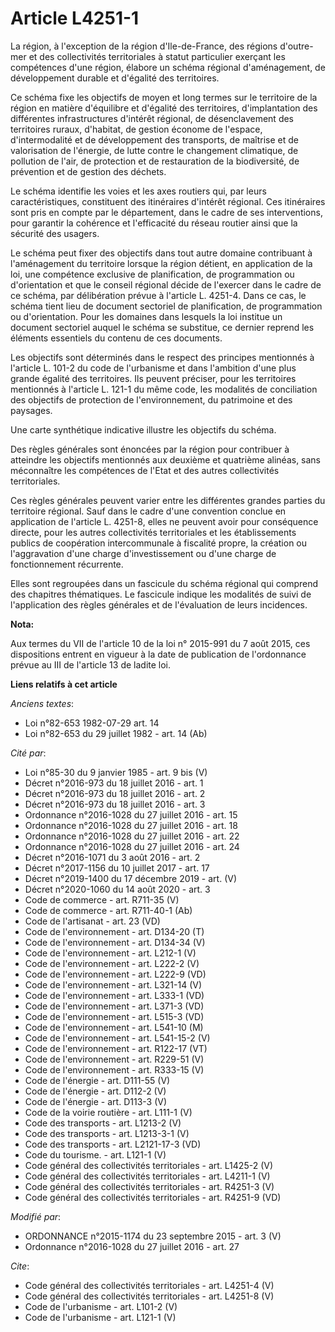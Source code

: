 # Article L4251-1

La région, à l'exception de la région d'Ile-de-France, des régions d'outre-mer et des collectivités territoriales à statut
particulier exerçant les compétences d'une région, élabore un schéma régional d'aménagement, de développement durable et
d'égalité des territoires. 

Ce schéma fixe les objectifs de moyen et long termes sur le territoire de la région en matière d'équilibre et d'égalité des
territoires, d'implantation des différentes infrastructures d'intérêt régional, de désenclavement des territoires ruraux,
d'habitat, de gestion économe de l'espace, d'intermodalité et de développement des transports, de maîtrise et de valorisation
de l'énergie, de lutte contre le changement climatique, de pollution de l'air, de protection et de restauration de la
biodiversité, de prévention et de gestion des déchets. 

Le schéma identifie les voies et les axes routiers qui, par leurs caractéristiques, constituent des itinéraires d'intérêt
régional. Ces itinéraires sont pris en compte par le département, dans le cadre de ses interventions, pour garantir la
cohérence et l'efficacité du réseau routier ainsi que la sécurité des usagers. 

Le schéma peut fixer des objectifs dans tout autre domaine contribuant à l'aménagement du territoire lorsque la région
détient, en application de la loi, une compétence exclusive de planification, de programmation ou d'orientation et que le
conseil régional décide de l'exercer dans le cadre de ce schéma, par délibération prévue à l'article L. 4251-4. Dans ce cas,
le schéma tient lieu de document sectoriel de planification, de programmation ou d'orientation. Pour les domaines dans
lesquels la loi institue un document sectoriel auquel le schéma se substitue, ce dernier reprend les éléments essentiels du
contenu de ces documents. 

Les objectifs sont déterminés dans le respect des principes mentionnés à l'article L. 101-2 du code de l'urbanisme et dans
l'ambition d'une plus grande égalité des territoires. Ils peuvent préciser, pour les territoires mentionnés à l'article L.
121-1 du même code, les modalités de conciliation des objectifs de protection de l'environnement, du patrimoine et des
paysages. 

Une carte synthétique indicative illustre les objectifs du schéma. 

Des règles générales sont énoncées par la région pour contribuer à atteindre les objectifs mentionnés aux deuxième et
quatrième alinéas, sans méconnaître les compétences de l'Etat et des autres collectivités territoriales. 

Ces règles générales peuvent varier entre les différentes grandes parties du territoire régional. Sauf dans le cadre d'une
convention conclue en application de l'article L. 4251-8, elles ne peuvent avoir pour conséquence directe, pour les autres
collectivités territoriales et les établissements publics de coopération intercommunale à fiscalité propre, la création ou
l'aggravation d'une charge d'investissement ou d'une charge de fonctionnement récurrente. 

Elles sont regroupées dans un fascicule du schéma régional qui comprend des chapitres thématiques. Le fascicule indique les
modalités de suivi de l'application des règles générales et de l'évaluation de leurs incidences.

**Nota:**

Aux termes du VII de l'article 10 de la loi n° 2015-991 du 7 août 2015, ces dispositions entrent en vigueur à la date de
publication de l'ordonnance prévue au III de l'article 13 de ladite loi.

**Liens relatifs à cet article**

_Anciens textes_:

  - Loi n°82-653 1982-07-29 art. 14
  - Loi n°82-653 du 29 juillet 1982 - art. 14 (Ab)

_Cité par_:

  - Loi n°85-30 du 9 janvier 1985 - art. 9 bis (V)
  - Décret n°2016-973 du 18 juillet 2016 - art. 1
  - Décret n°2016-973 du 18 juillet 2016 - art. 2
  - Décret n°2016-973 du 18 juillet 2016 - art. 3
  - Ordonnance n°2016-1028 du 27 juillet 2016 - art. 15
  - Ordonnance n°2016-1028 du 27 juillet 2016 - art. 18
  - Ordonnance n°2016-1028 du 27 juillet 2016 - art. 22
  - Ordonnance n°2016-1028 du 27 juillet 2016 - art. 24
  - Décret n°2016-1071 du 3 août 2016 - art. 2
  - Décret n°2017-1156 du 10 juillet 2017 - art. 17
  - Décret n°2019-1400 du 17 décembre 2019 - art. (V)
  - Décret n°2020-1060 du 14 août 2020 - art. 3
  - Code de commerce - art. R711-35 (V)
  - Code de commerce - art. R711-40-1 (Ab)
  - Code de l'artisanat - art. 23 (VD)
  - Code de l'environnement - art. D134-20 (T)
  - Code de l'environnement - art. D134-34 (V)
  - Code de l'environnement - art. L212-1 (V)
  - Code de l'environnement - art. L222-2 (V)
  - Code de l'environnement - art. L222-9 (VD)
  - Code de l'environnement - art. L321-14 (V)
  - Code de l'environnement - art. L333-1 (VD)
  - Code de l'environnement - art. L371-3 (VD)
  - Code de l'environnement - art. L515-3 (VD)
  - Code de l'environnement - art. L541-10 (M)
  - Code de l'environnement - art. L541-15-2 (V)
  - Code de l'environnement - art. R122-17 (VT)
  - Code de l'environnement - art. R229-51 (V)
  - Code de l'environnement - art. R333-15 (V)
  - Code de l'énergie - art. D111-55 (V)
  - Code de l'énergie - art. D112-2 (V)
  - Code de l'énergie - art. D113-3 (V)
  - Code de la voirie routière - art. L111-1 (V)
  - Code des transports - art. L1213-2 (V)
  - Code des transports - art. L1213-3-1 (V)
  - Code des transports - art. L2121-17-3 (VD)
  - Code du tourisme. - art. L121-1 (V)
  - Code général des collectivités territoriales - art. L1425-2 (V)
  - Code général des collectivités territoriales - art. L4211-1 (V)
  - Code général des collectivités territoriales - art. R4251-3 (V)
  - Code général des collectivités territoriales - art. R4251-9 (VD)

_Modifié par_:

  - ORDONNANCE n°2015-1174 du 23 septembre 2015 - art. 3 (V)
  - Ordonnance n°2016-1028 du 27 juillet 2016 - art. 27

_Cite_:

  - Code général des collectivités territoriales - art. L4251-4 (V)
  - Code général des collectivités territoriales - art. L4251-8 (V)
  - Code de l'urbanisme - art. L101-2 (V)
  - Code de l'urbanisme - art. L121-1 (V)
